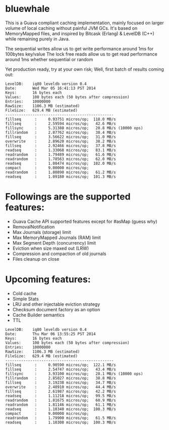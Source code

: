 bluewhale
=========

This is a Guava compliant caching implementation, mainly focused on larger volume of local caching without painful JVM GCs.
It's based on MemoryMapped files, and inspired by Bitcask (Erlang) & LevelDB (C++) while remaining purely in Java.

The sequential writes allow us to get write performance around 1ms for 100bytes key/value
The lock free reads allow us to get read performance around 1ms whether sequential or random

Yet production ready, try at your own risk; Well, first batch of results coming out:

```
LevelDB:    iq80 leveldb version 0.4
Date:       Wed Mar 05 16:41:13 PST 2014
Keys:       16 bytes each
Values:     100 bytes each (50 bytes after compression)
Entries:    10000000
RawSize:    1106.3 MB (estimated)
FileSize:   629.4 MB (estimated)
------------------------------------------------
fillseq      :     0.93751 micros/op;  118.0 MB/s
fillseq      :     2.59594 micros/op;   42.6 MB/s
fillsync     :     5.31380 micros/op;   20.8 MB/s (10000 ops)
fillrandom   :     2.87762 micros/op;   38.4 MB/s
fillseq      :     3.56622 micros/op;   31.0 MB/s
overwrite    :     2.89620 micros/op;   38.2 MB/s
fillseq      :     2.92466 micros/op;   37.8 MB/s
readseq      :     1.33068 micros/op;   83.1 MB/s
readrandom   :     1.79489 micros/op;   61.6 MB/s
readrandom   :     1.78563 micros/op;   62.0 MB/s
readseq      :     1.08474 micros/op;  102.0 MB/s
compact      :     9.00000 micros/op; 
readrandom   :     1.80890 micros/op;   61.2 MB/s
readseq      :     1.09180 micros/op;  101.3 MB/s
```

# Followings are the supported features:
* Guava Cache API supported features except for #asMap (guess why)
* RemovalNotification
* Max Journals (storage) limit
* Max MemoryMapped Journals (RAM) limit
* Max Segment Depth (concurrency) limit
* Eviction when size maxed out (LRW)
* Compression and compaction of old journals
* Files cleanup on close

# Upcoming features:
* Cold cache
* Simple Stats
* LRU and other injectable eviction strategy
* Checksum document factory as an option
* Cache Builder semantics
* TTL

```
LevelDB:    iq80 leveldb version 0.4
Date:       Thu Mar 06 13:55:25 PST 2014
Keys:       16 bytes each
Values:     100 bytes each (50 bytes after compression)
Entries:    10000000
RawSize:    1106.3 MB (estimated)
FileSize:   629.4 MB (estimated)
------------------------------------------------
fillseq      :     0.90590 micros/op;  122.1 MB/s
fillseq      :     2.54747 micros/op;   43.4 MB/s
fillsync     :     3.93100 micros/op;   28.1 MB/s (10000 ops)
fillrandom   :     2.85027 micros/op;   38.8 MB/s
fillseq      :     3.19238 micros/op;   34.7 MB/s
overwrite    :     2.48910 micros/op;   44.4 MB/s
fillseq      :     2.61987 micros/op;   42.2 MB/s
readseq      :     1.11218 micros/op;   99.5 MB/s
readrandom   :     1.81675 micros/op;   60.9 MB/s
readrandom   :     1.81146 micros/op;   61.1 MB/s
readseq      :     1.10340 micros/op;  100.3 MB/s
compact      :     9.00000 micros/op; 
readrandom   :     1.79900 micros/op;   61.5 MB/s
readseq      :     1.10308 micros/op;  100.3 MB/s
```
